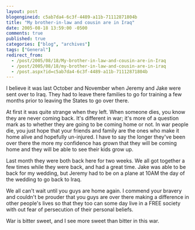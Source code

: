```yaml
---
layout: post
blogengineid: c5ab7da4-6c3f-4489-a11b-71112871804b
title: "My brother-in-law and cousin are in Iraq"
date: 2005-08-18 13:59:00 -0500
comments: true
published: true
categories: ["blog", "archives"]
tags: ["General"]
redirect_from: 
  - /post/2005/08/18/My-brother-in-law-and-cousin-are-in-Iraq
  - /post/2005/08/18/my-brother-in-law-and-cousin-are-in-iraq
  - /post.aspx?id=c5ab7da4-6c3f-4489-a11b-71112871804b
---
```

<!-- more -->

I believe it was last October and November when Jeremy and Jake were sent over to Iraq. They had to leave there families to go for training a few months prior to leaving the States to go over there.

At first it was quite strange when they left. When someone dies, you know they are never coming back. It's different in war; it's more of a question mark as to whether they are going to be coming home or not. In war people die, you just hope that your friends and family are the ones who make it home alive and hopefully un-injured. I have to say the longer they've been over there the more my confidence has grown that they will be coming home and they will be able to see their kids grow up.

Last month they were both back here for two weeks. We all got together a few times while they were back, and had a great time. Jake was able to be back for my wedding, but Jeremy had to be on a plane at 10AM the day of the wedding to go back to Iraq.

We all can't wait until you guys are home again. I commend your bravery and couldn't be prouder that you guys are over there making a difference in other people's lives so that they too can some day live in a FREE society with out fear of persecution of their personal beliefs.

War is bitter sweet, and I see more sweet than bitter in this war.
